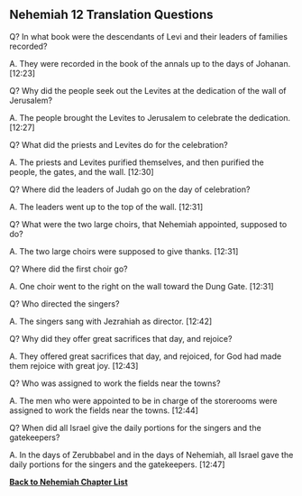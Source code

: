 ## Nehemiah 12 Translation Questions ##

Q? In what book were the descendants of Levi and their leaders of families recorded?

A. They were recorded in the book of the annals up to the days of Johanan. [12:23]

Q? Why did the people seek out the Levites at the dedication of the wall of Jerusalem?

A. The people brought the Levites to Jerusalem to celebrate the dedication. [12:27]

Q? What did the priests and Levites do for the celebration?

A. The priests and Levites purified themselves, and then purified the people, the gates, and the wall. [12:30]

Q? Where did the leaders of Judah go on the day of celebration?

A. The leaders went up to the top of the wall. [12:31]

Q? What were the two large choirs, that Nehemiah appointed, supposed to do?

A. The two large choirs were supposed to give thanks. [12:31] 

Q? Where did the first choir go?

A. One choir went to the right on the wall toward the Dung Gate. [12:31]

Q? Who directed the singers?

A. The singers sang with Jezrahiah as director. [12:42]

Q? Why did they offer great sacrifices that day, and rejoice?

A. They offered great sacrifices that day, and rejoiced, for God had made them rejoice with great joy. [12:43]

Q? Who was assigned to work the fields near the towns?

A. The men who were appointed to be in charge of the storerooms were assigned to work the fields near the towns. [12:44]

Q? When did all Israel give the daily portions for the singers and the gatekeepers?

A. In the days of Zerubbabel and in the days of Nehemiah, all Israel gave the daily portions for the singers and the gatekeepers. [12:47]

__[Back to Nehemiah Chapter List](./)__

